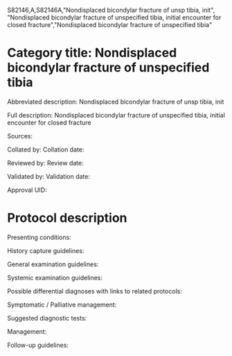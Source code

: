 S82146,A,S82146A,"Nondisplaced bicondylar fracture of unsp tibia, init", "Nondisplaced bicondylar fracture of unspecified tibia, initial encounter for closed fracture","Nondisplaced bicondylar fracture of unspecified tibia"
# Category title: Nondisplaced bicondylar fracture of unspecified tibia

Abbreviated description: Nondisplaced bicondylar fracture of unsp tibia, init

Full description: Nondisplaced bicondylar fracture of unspecified tibia, initial encounter for closed fracture

Sources:

Collated by:
Collation date:

Reviewed by:
Review date:

Validated by:
Validation date:

Approval UID:

# Protocol description

Presenting conditions:

History capture guidelines:

General examination guidelines:

Systemic examination guidelines:

Possible differential diagnoses with links to related protocols:

Symptomatic / Palliative management:

Suggested diagnostic tests:

Management:

Follow-up guidelines:
